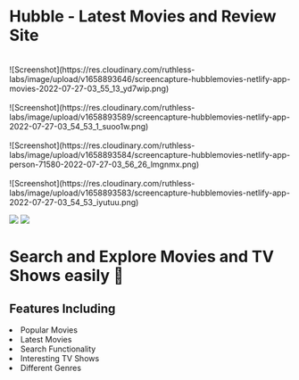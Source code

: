 # Hubble - Latest Movies and Review Site

<br>
![Screenshot](https://res.cloudinary.com/ruthless-labs/image/upload/v1658893646/screencapture-hubblemovies-netlify-app-movies-2022-07-27-03_55_13_yd7wip.png)
<br><br>
![Screenshot](https://res.cloudinary.com/ruthless-labs/image/upload/v1658893589/screencapture-hubblemovies-netlify-app-2022-07-27-03_54_53_1_suoo1w.png)
<br><br>
![Screenshot](https://res.cloudinary.com/ruthless-labs/image/upload/v1658893584/screencapture-hubblemovies-netlify-app-person-71580-2022-07-27-03_56_26_lmgnmx.png)
<br><br>
![Screenshot](https://res.cloudinary.com/ruthless-labs/image/upload/v1658893583/screencapture-hubblemovies-netlify-app-2022-07-27-03_54_53_iyutuu.png)


![](https://img.shields.io/badge/API-TMDB-informational?style=flat&logo=spanner&logoColor=white&color=8E2DE2)
![](https://img.shields.io/badge/Framework-React-informational?style=flat&logo=react&logoColor=white&color=000006)

# Search and Explore Movies and TV Shows easily 🚀
## Features Including 
<li> Popular Movies </li>
<li> Latest Movies </li>
<li> Search Functionality </li>
<li> Interesting TV Shows </li>
<li> Different Genres </li>